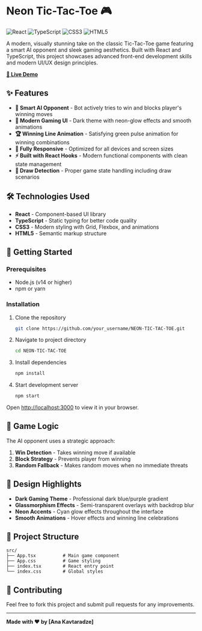 # Neon Tic-Tac-Toe 🎮

![React](https://img.shields.io/badge/react-%2320232a.svg?style=for-the-badge&logo=react&logoColor=%2361DAFB)
![TypeScript](https://img.shields.io/badge/typescript-%23007ACC.svg?style=for-the-badge&logo=typescript&logoColor=white)
![CSS3](https://img.shields.io/badge/css3-%231572B6.svg?style=for-the-badge&logo=css3&logoColor=white)
![HTML5](https://img.shields.io/badge/html5-%23E34F26.svg?style=for-the-badge&logo=html5&logoColor=white)

A modern, visually stunning take on the classic Tic-Tac-Toe game featuring a smart AI opponent and sleek gaming aesthetics. Built with React and TypeScript, this project showcases advanced front-end development skills and modern UI/UX design principles.

**[🎯 Live Demo](https://anakavtaradze.com/tic-tac-toe)**

## ✨ Features

- **🤖 Smart AI Opponent** - Bot actively tries to win and blocks player's winning moves
- **🎨 Modern Gaming UI** - Dark theme with neon-glow effects and smooth animations
- **🏆 Winning Line Animation** - Satisfying green pulse animation for winning combinations
- **📱 Fully Responsive** - Optimized for all devices and screen sizes
- **⚡ Built with React Hooks** - Modern functional components with clean state management
- **🎯 Draw Detection** - Proper game state handling including draw scenarios

## 🛠️ Technologies Used

- **React** - Component-based UI library
- **TypeScript** - Static typing for better code quality
- **CSS3** - Modern styling with Grid, Flexbox, and animations
- **HTML5** - Semantic markup structure

## 🚀 Getting Started

### Prerequisites

- Node.js (v14 or higher)
- npm or yarn

### Installation

1. Clone the repository

   ```bash
   git clone https://github.com/your_username/NEON-TIC-TAC-TOE.git
   ```

2. Navigate to project directory

   ```bash
   cd NEON-TIC-TAC-TOE
   ```

3. Install dependencies

   ```bash
   npm install
   ```

4. Start development server
   ```bash
   npm start
   ```

Open [http://localhost:3000](http://localhost:3000) to view it in your browser.

## 🎯 Game Logic

The AI opponent uses a strategic approach:

1. **Win Detection** - Takes winning move if available
2. **Block Strategy** - Prevents player from winning
3. **Random Fallback** - Makes random moves when no immediate threats

## 🎨 Design Highlights

- **Dark Gaming Theme** - Professional dark blue/purple gradient
- **Glassmorphism Effects** - Semi-transparent overlays with backdrop blur
- **Neon Accents** - Cyan glow effects throughout the interface
- **Smooth Animations** - Hover effects and winning line celebrations

## 📂 Project Structure

```
src/
├── App.tsx          # Main game component
├── App.css          # Game styling
├── index.tsx        # React entry point
└── index.css        # Global styles
```

## 🤝 Contributing

Feel free to fork this project and submit pull requests for any improvements.

---

**Made with ❤️ by [Ana Kavtaradze]**
